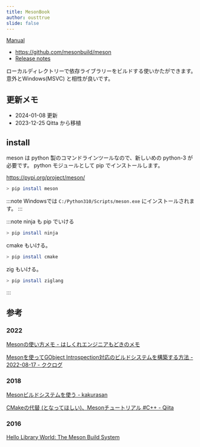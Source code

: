 ```yaml
---
title: MesonBook
author: ousttrue
slide: false
---
```


[Manual](https://mesonbuild.com/Manual.html)

- https://github.com/mesonbuild/meson
- [Release notes](https://mesonbuild.com/Release-notes.html)


ローカルディレクトリーで依存ライブラリーをビルドする使いかたができます。
意外とWindows(MSVC) と相性が良いです。

## 更新メモ

- 2024-01-08 更新
- 2023-12-25 Qitta から移植

## install

meson は python 製のコマンドラインツールなので、新しいめの python-3 が必要です。
python モジュールとして pip でインストールします。

https://pypi.org/project/meson/

```sh
> pip install meson
```

:::note
Windowsでは `C:/Python310/Scripts/meson.exe` にインストールされます。
:::

:::note
ninja も pip でいける

```sh
> pip install ninja
```

cmake もいける。

```sh
> pip install cmake
```

zig もいける。

```sh
> pip install ziglang
```

:::

## 参考

### 2022

[Mesonの使い方メモ - はしくれエンジニアもどきのメモ](https://cartman0.hatenablog.com/entry/2022/03/24/Meson%E3%81%AE%E4%BD%BF%E3%81%84%E6%96%B9%E3%83%A1%E3%83%A2)

[Mesonを使ってGObject Introspection対応のビルドシステムを構築する方法 - 2022-08-17 - ククログ](https://www.clear-code.com/blog/2022/8/17/meson-and-gobject-introspection.html)

### 2018

[Mesonビルドシステムを使う - kakurasan](https://kakurasan.blogspot.com/2018/09/use-meson-buildsystem.html)

[CMakeの代替 (となってほしい)、Mesonチュートリアル #C++ - Qiita](https://qiita.com/turenar/items/c727834fbf701beb47ef)

### 2016

[Hello Library World: The Meson Build System](http://hellolibraryworld.blogspot.com/2016/12/the-meson-build-system.html)


